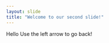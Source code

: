 ```yaml
--- 
layout: slide 
title: "Welcome to our second slide!" 
--- 
```

Hello
Use the left arrow to go back!
